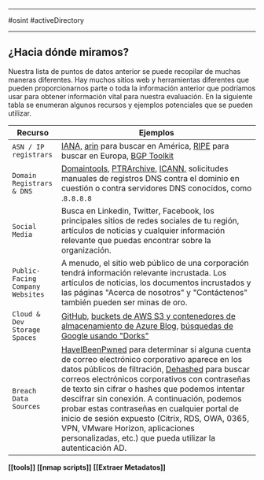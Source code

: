 
------------

#osint #activeDirectory  

----------
## ¿Hacia dónde miramos?

Nuestra lista de puntos de datos anterior se puede recopilar de muchas maneras diferentes. Hay muchos sitios web y herramientas diferentes que pueden proporcionarnos parte o toda la información anterior que podríamos usar para obtener información vital para nuestra evaluación. En la siguiente tabla se enumeran algunos recursos y ejemplos potenciales que se pueden utilizar.

|**Recurso**|**Ejemplos**|
|---|---|
|`ASN / IP registrars`|[IANA,](https://www.iana.org/) [arin](https://www.arin.net/) para buscar en América, [RIPE](https://www.ripe.net/) para buscar en Europa, [BGP Toolkit](https://bgp.he.net/)|
|`Domain Registrars & DNS`|[Domaintools](https://www.domaintools.com/), [PTRArchive](http://ptrarchive.com/), [ICANN,](https://lookup.icann.org/lookup) solicitudes manuales de registros DNS contra el dominio en cuestión o contra servidores DNS conocidos, como .`8.8.8.8`|
|`Social Media`|Busca en Linkedin, Twitter, Facebook, los principales sitios de redes sociales de tu región, artículos de noticias y cualquier información relevante que puedas encontrar sobre la organización.|
|`Public-Facing Company Websites`|A menudo, el sitio web público de una corporación tendrá información relevante incrustada. Los artículos de noticias, los documentos incrustados y las páginas "Acerca de nosotros" y "Contáctenos" también pueden ser minas de oro.|
|`Cloud & Dev Storage Spaces`|[GitHub](https://github.com/), [buckets de AWS S3 y contenedores de almacenamiento de Azure Blog](https://grayhatwarfare.com/), [búsquedas de Google usando "Dorks"](https://www.exploit-db.com/google-hacking-database)|
|`Breach Data Sources`|[HaveIBeenPwned](https://haveibeenpwned.com/) para determinar si alguna cuenta de correo electrónico corporativo aparece en los datos públicos de filtración, [Dehashed](https://www.dehashed.com/) para buscar correos electrónicos corporativos con contraseñas de texto sin cifrar o hashes que podemos intentar descifrar sin conexión. A continuación, podemos probar estas contraseñas en cualquier portal de inicio de sesión expuesto (Citrix, RDS, OWA, 0365, VPN, VMware Horizon, aplicaciones personalizadas, etc.) que pueda utilizar la autenticación AD.|

**[[tools]]**
**[[nmap scripts]]** 
**[[Extraer Metadatos]]**